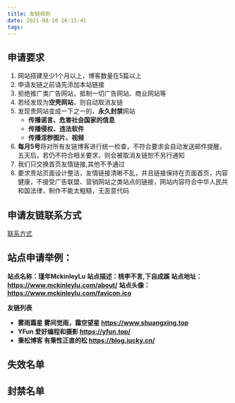 ```yaml
---
title: 友链规则
date: 2021-08-10 16:15:41
tags:
---
```


## **申请要求**

1. 网站搭建至少1个月以上，博客数量在5篇以上
2. 申请友链之前请先添加本站链接
3. 拒绝推广类广告网站，抵制一切广告网站、商业网站等
4. 若经发现为**空壳网站**，则自动取消友链
5. 发现贵网站变成一下之一的，**永久封禁**网站
   * **传播谣言、危害社会国家的信息**
   * **传播侵权、违法软件**
   * **传播淫秽图片、视频**
6. **每月5号**将对所有友链博客进行统一检查，不符合要求会自动发送邮件提醒，五天后，若仍不符合相关要求，则会被取消友链恕不另行通知
7. 我们只交换首页友情链接,其他不予通过
8. 要求贵站页面设计整洁，友情链接清晰不乱，并且链接保持在页面首页，内容健康，不接受广告联盟、营销网站之类站点的链接，网站内容符合中华人民共和国法律，制作不能太粗糙，无恶意代码

## **申请友链联系方式**

[联系方式](https://www.mckinleylu.com/about/)

## **站点申请举例：**

**站点名称：瑾年MckinleyLu**
**站点描述：桃李不言,下自成蹊**
**站点地址：https://www.mckinleylu.com/about/**
**站点头像：https://www.mckinleylu.com/favicon.ico**

**友链列表**

* **雾雨霜星     雾间觉雨，霜空望星      https://www.shuangxing.top**
* **YFun          爱好编程和摄影             https://yfun.top/**  
* **秉松博客     有秉性正直的松             https://blog.iucky.cn/**                                          

## **失效名单**







## **封禁名单**



